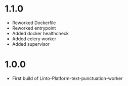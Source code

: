 # 1.1.0
- Reworked Dockerfile
- Reworked entrypoint
- Added docker healthcheck
- Added celery worker
- Added supervisor

# 1.0.0
- First build of Linto-Platform-text-punctuation-worker
